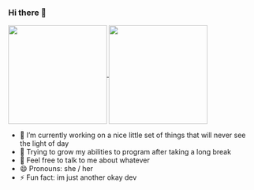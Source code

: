 ### Hi there 👋

<a href="https://github.com/anuraghazra/github-readme-stats">
  <img height=200 align="center" src="https://github-readme-stats.vercel.app/api?username=Sable-20&theme=onedark&show_icons=true" />
</a>
<a href="https://github.com/anuraghazra/convoychat">
  <img height=200 align="center" src="https://github-readme-stats.vercel.app/api/top-langs?username=Sable-20&layout=compact&langs_count=8&card_width=320&theme=onedark" />
</a>

- 🔭 I’m currently working on a nice little set of things that will never see the light of day
- 🌱 Trying to grow my abilities to program after taking a long break
- 💬 Feel free to talk to me about whatever
- 😄 Pronouns: she / her
- ⚡ Fun fact: im just another okay dev
